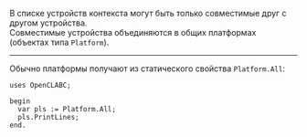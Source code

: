 


В списке устройств контекста могут быть только совместимые друг с другом устройства.\
Совместимые устройства объединяются в общих платформах (объектах типа `Platform`).

---

Обычно платформы получают из статического свойства `Platform.All`:
```
uses OpenCLABC;

begin
  var pls := Platform.All;
  pls.PrintLines;
end.
```


